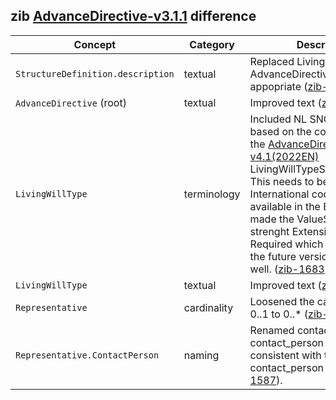 ## zib [AdvanceDirective-v3.1.1](https://zibs.nl/wiki/AdvanceDirective-v3.1.1(2020EN)) difference

| Concept         | Category          | Description                             | 
|-----------------|-------------------|-----------------------------------------|
| `StructureDefinition.description` | textual | Replaced LivingWill with AdvanceDirective where appopriate  ([zib-1597](https://bits.nictiz.nl/browse/ZIB-1597)). |
| `AdvanceDirective` (root) | textual | Improved text ([zib-1587](https://bits.nictiz.nl/browse/ZIB-1587)). | 
| `LivingWillType`  | terminology | Included NL SNOMED codes based on the codes found in the [AdvanceDirective-v4.1(2022EN)](https://zibs.nl/wiki/AdvanceDirective-v4.1(2022EN)) LivingWillTypeSnomedCodelist. This needs to become International codes or codes available in the BE edition. Also made the ValueSet binding strenght Extensible instead of Required which is inline with the future version of the zib as well.  ([zib-1683](https://bits.nictiz.nl/browse/ZIB-1683)))  |
| `LivingWillType`  | textual | Improved text ([zib-1587](https://bits.nictiz.nl/browse/ZIB-1587)). | 
| `Representative`  | cardinality | Loosened the cardinality from 0..1 to 0..*  ([zib-1557](https://bits.nictiz.nl/browse/ZIB-1557)). |
| `Representative.ContactPerson` | naming | Renamed contact to contact_person to be consistent with the contact_person zib  ([zib-1587](https://bits.nictiz.nl/browse/ZIB-1587)). |
